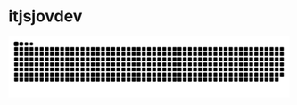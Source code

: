 # itjsjovdev

<picture>
  <source media="(prefers-color-scheme: dark)" srcset="https://raw.githubusercontent.com/itsjovdev/itsjovdev/output/github-snake-dark.svg" />
  <source media="(prefers-color-scheme: light)" srcset="https://raw.githubusercontent.com/itsjovdev/itsjovdev/output/github-snake.svg" />
  <img alt="github-snake" src="https://raw.githubusercontent.com/itsjovdev/itsjovdev/output/github-snake.svg" />
</picture>